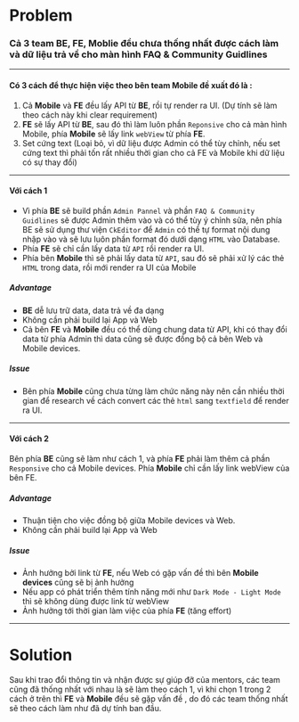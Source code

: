 # Problem 
### Cả 3 team BE, FE, Moblie đều chưa thống nhất được cách làm và dữ liệu trả về cho màn hình FAQ & Community Guidlines
***
#### Có 3 cách để thực hiện việc theo bên team Mobile đề xuất đó là :
1. Cả **Mobile** và **FE** đều lấy API từ **BE**, rồi tự render ra UI. (Dự tính sẽ làm theo cách này khi clear requirement)
2. **FE** sẽ lấy API từ **BE**, sau đó thì làm luôn phần `Reponsive` cho cả màn hình Mobile, phía **Mobile** sẽ lấy link `webView` từ phía **FE**.
3. Set cứng text (Loại bỏ, vì dữ liệu được Admin có thể tùy chỉnh, nếu set cứng text thì phải tốn rất nhiều thời gian cho cả FE và Mobile khi dữ liệu có sự thay đổi)
---
#### Với cách 1
- Vì phía **BE** sẽ build phần `Admin Pannel` và phần `FAQ & Community Guidlines` sẽ được Admin thêm vào và có thể tùy ý chỉnh sửa, nên phía BE sẽ sử dụng thư viện `CkEditor` để `Admin` có thể tự format nội dung nhập vào và sẽ lưu luôn phần format đó dưới dạng `HTML` vào Database. 
- Phía **FE** sẽ chỉ cần lấy data từ `API` rồi render ra UI. 
- Phía bên **Mobile** thì sẽ phải lấy data từ `API`, sau đó sẽ phải xử lý các thẻ `HTML` trong data, rồi mới render ra UI của Mobile
##### Advantage
- **BE** dễ lưu trữ data, data trả về đa dạng
- Không cần phải build lại App và Web
- Cả bên **FE** và **Mobile** đều có thể dùng chung data từ API, khi có thay đổi data từ phía Admin thì data cũng sẽ được đồng bộ cả bên Web và Mobile devices.
##### Issue
- Bên phía **Mobile** cũng chưa từng làm chức năng này nên cần nhiều thời gian để research về cách convert các thẻ `html` sang `textfield` để render ra UI.
---
#### Với cách 2
Bên phía **BE** cũng sẽ làm như cách 1, và phía **FE** phải làm thêm cả phần `Responsive` cho cả Mobile devices.
Phía **Mobile** chỉ cần lấy link webView của bên FE.
##### Advantage
- Thuận tiện cho việc đồng bộ giữa Mobile devices và Web.
- Không cần phải build lại App và Web
##### Issue 
- Ảnh hưởng bởi link từ **FE**, nếu Web có gặp vấn đề thì bên **Mobile devices** cũng sẽ bị ảnh hưởng
- Nếu app có phát triển thêm tính năng mới như `Dark Mode - Light Mode` thì sẽ không dùng được link từ webView
- Ảnh hưởng tới thời gian làm việc của phía **FE** (tăng effort)
---
# Solution
Sau khi trao đổi thông tin và nhận được sự giúp đỡ của mentors, các team cũng đã thống nhất với nhau là sẽ làm theo cách 1, vì khi chọn 1 trong 2 cách ở trên thì **FE** và **Mobile** đều sẽ gặp vấn đề , do đó các team thống nhất sẽ theo cách làm như đã dự tính ban đầu.
